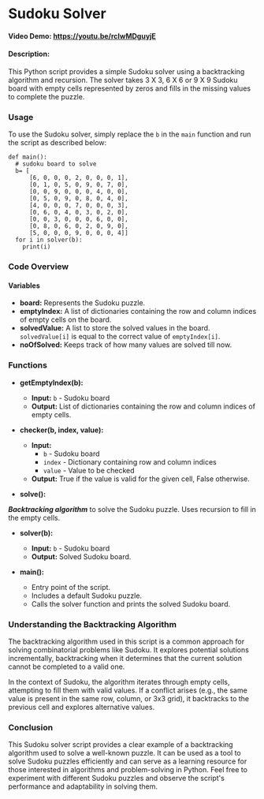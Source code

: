 # Sudoku Solver
#### Video Demo:  https://youtu.be/rcIwMDguyjE
#### Description:
This Python script provides a simple Sudoku solver using a backtracking algorithm and recursion. The solver takes 3 X 3, 6 X 6 or 9 X 9 Sudoku board with empty cells represented by zeros and fills in the missing values to complete the puzzle.
### Usage
To use the Sudoku solver, simply replace the `b` in the `main` function and run the script as described below:
```
def main():
  # sudoku board to solve  
  b= [
      [6, 0, 0, 0, 2, 0, 0, 0, 1],
      [0, 1, 0, 5, 0, 9, 0, 7, 0],
      [0, 0, 9, 0, 0, 0, 4, 0, 0],
      [0, 5, 0, 9, 0, 8, 0, 4, 0],
      [4, 0, 0, 0, 7, 0, 0, 0, 3],
      [0, 6, 0, 4, 0, 3, 0, 2, 0],
      [0, 0, 3, 0, 0, 0, 6, 0, 0],
      [0, 8, 0, 6, 0, 2, 0, 9, 0],
      [5, 0, 0, 0, 9, 0, 0, 0, 4]]
  for i in solver(b):
    print(i)
```
### Code Overview
#### Variables
- **board:** Represents the Sudoku puzzle.
- **emptyIndex:** A list of dictionaries containing the row and column indices of empty cells on the board.
- **solvedValue:** A list to store the solved values in the board. `solvedValue[i]` is equal to the correct value of `emptyIndex[i]`.
- **noOfSolved:** Keeps track of how many values are solved till now.
### Functions
- **getEmptyIndex(b):**

    * **Input:** `b` - Sudoku board
    * **Output:** List of dictionaries containing the row and column indices of empty cells.

- **checker(b, index, value):**

    * **Input:**
        + `b` - Sudoku board
        + `index` - Dictionary containing row and column indices
        + `value` - Value to be checked
    * **Output:** True if the value is valid for the given cell, False otherwise.

- **solve():**

***Backtracking algorithm*** to solve the Sudoku puzzle. Uses recursion to fill in the empty cells.

- **solver(b):**

    * **Input:** `b` - Sudoku board
    * **Output:** Solved Sudoku board.

- **main():**

    * Entry point of the script.
    * Includes a default Sudoku puzzle.
    * Calls the solver function and prints the solved Sudoku board.

### Understanding the Backtracking Algorithm
The backtracking algorithm used in this script is a common approach for solving combinatorial problems like Sudoku. It explores potential solutions incrementally, backtracking when it determines that the current solution cannot be completed to a valid one.

In the context of Sudoku, the algorithm iterates through empty cells, attempting to fill them with valid values. If a conflict arises (e.g., the same value is present in the same row, column, or 3x3 grid), it backtracks to the previous cell and explores alternative values.

### Conclusion
This Sudoku solver script provides a clear example of a backtracking algorithm used to solve a well-known puzzle. It can be used as a tool to solve Sudoku puzzles efficiently and can serve as a learning resource for those interested in algorithms and problem-solving in Python. Feel free to experiment with different Sudoku puzzles and observe the script's performance and adaptability in solving them.
